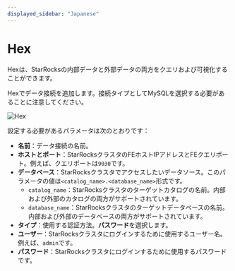 ```yaml
---
displayed_sidebar: "Japanese"
---
```


# Hex

Hexは、StarRocksの内部データと外部データの両方をクエリおよび可視化することができます。

Hexでデータ接続を追加します。接続タイプとしてMySQLを選択する必要があることに注意してください。

![Hex](../../assets/BI_hex_1.png)

設定する必要があるパラメータは次のとおりです：

- **名前**：データ接続の名前。
- **ホストとポート**：StarRocksクラスタのFEホストIPアドレスとFEクエリポート。例えば、クエリポートは`9030`です。
- **データベース**：StarRocksクラスタでアクセスしたいデータソース。このパラメータの値は`<catalog_name>.<database_name>`形式です。
  - `catalog_name`：StarRocksクラスタのターゲットカタログの名前。内部および外部のカタログの両方がサポートされています。
  - `database_name`：StarRocksクラスタのターゲットデータベースの名前。内部および外部のデータベースの両方がサポートされています。
- **タイプ**：使用する認証方法。**パスワード**を選択します。
- **ユーザー**：StarRocksクラスタにログインするために使用するユーザー名。例えば、`admin`です。
- **パスワード**：StarRocksクラスタにログインするために使用するパスワードです。
